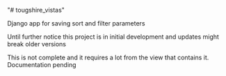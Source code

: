 "# tougshire_vistas"

Django app for saving sort and filter parameters

Until further notice this project is in initial development and updates might break older versions

This is not complete and it requires a lot from the view that contains it.  Documentation pending


